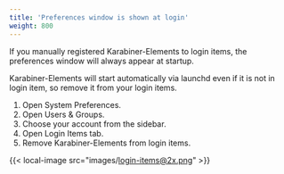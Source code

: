 ```yaml
---
title: 'Preferences window is shown at login'
weight: 800
---
```


If you manually registered Karabiner-Elements to login items, the preferences window will always appear at startup.

Karabiner-Elements will start automatically via launchd even if it is not in login item, so remove it from your login items.

1.  Open System Preferences.
2.  Open Users & Groups.
3.  Choose your account from the sidebar.
4.  Open Login Items tab.
5.  Remove Karabiner-Elements from login items.

{{< local-image src="images/login-items@2x.png" >}}
